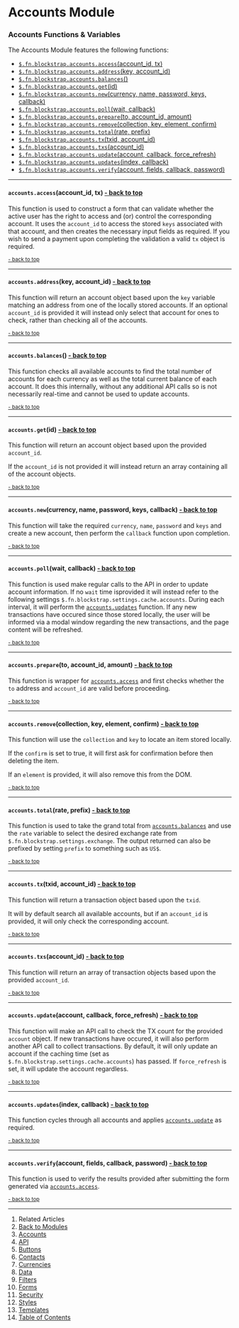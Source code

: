 Accounts Module <a name="docs_home"></a>
========================================

### Accounts Functions & Variables

The Accounts Module features the following functions:

* [`$.fn.blockstrap.accounts.access`(account_id, tx)](#accounts_access)
* [`$.fn.blockstrap.accounts.address`(key, account_id)](#accounts_address)
* [`$.fn.blockstrap.accounts.balances`()](#accounts_balances)
* [`$.fn.blockstrap.accounts.get`(id)](#accounts_get)
* [`$.fn.blockstrap.accounts.new`(currency, name, password, keys, callback)](#accounts_new)
* [`$.fn.blockstrap.accounts.poll`(wait, callback)](#accounts_poll)
* [`$.fn.blockstrap.accounts.prepare`(to, account_id, amount)](#accounts_prepare)
* [`$.fn.blockstrap.accounts.remove`(collection, key, element, confirm)](#accounts_remove)
* [`$.fn.blockstrap.accounts.total`(rate, prefix)](#accounts_total)
* [`$.fn.blockstrap.accounts.tx`(txid, account_id)](#accounts_tx)
* [`$.fn.blockstrap.accounts.txs`(account_id)](#accounts_txs)
* [`$.fn.blockstrap.accounts.update`(account, callback, force_refresh)](#accounts_update)
* [`$.fn.blockstrap.accounts.updates`(index, callback)](#accounts_updates)
* [`$.fn.blockstrap.accounts.verify`(account, fields, callback, password)](#accounts_verify)

--------------------------------------------------------------------------------

#### `accounts.access`(account_id, tx) <a name="accounts_access" class="pull-right" href="#docs_home"><i class="glyphicon glyphicon-upload"></i>- back to top</a>

This function is used to construct a form that can validate whether the active user has the right to access and (or) control the corresponding account. It uses the `account_id` to access the stored `keys` associated with that account, and then creates the necessary input fields as required. If you wish to send a payment upon completing the validation a valid `tx` object is required.

<a href="#docs_home"><small>- back to top</small></a>

--------------------------------------------------------------------------------

#### `accounts.address`(key, account_id) <a name="accounts_address" class="pull-right" href="#docs_home"><i class="glyphicon glyphicon-upload"></i>- back to top</a>

This function will return an account object based upon the `key` variable matching an address from one of the locally stored accounts. If an optional `account_id` is provided it will instead only select that account for ones to check, rather than checking all of the accounts.

<a href="#docs_home"><small>- back to top</small></a>

--------------------------------------------------------------------------------

#### `accounts.balances`() <a name="accounts_balances" class="pull-right" href="#docs_home"><i class="glyphicon glyphicon-upload"></i>- back to top</a>

This function checks all available accounts to find the total number of accounts for each currency as well as the total current balance of each account. It does this internally, without any additional API calls so is not necessarily real-time and cannot be used to update accounts.

<a href="#docs_home"><small>- back to top</small></a>

--------------------------------------------------------------------------------

#### `accounts.get`(id) <a name="accounts_get" class="pull-right" href="#docs_home"><i class="glyphicon glyphicon-upload"></i>- back to top</a>

This function will return an account object based upon the provided `account_id`. 

If the `account_id` is not provided it will instead return an array containing all of the account objects.

<a href="#docs_home"><small>- back to top</small></a>

--------------------------------------------------------------------------------

#### `accounts.new`(currency, name, password, keys, callback) <a name="accounts_new" class="pull-right" href="#docs_home"><i class="glyphicon glyphicon-upload"></i>- back to top</a>

This function will take the required `currency`, `name`, `password` and `keys` and create a new account, then perform the `callback` function upon completion.

<a href="#docs_home"><small>- back to top</small></a>

--------------------------------------------------------------------------------

#### `accounts.poll`(wait, callback) <a name="accounts_poll" class="pull-right" href="#docs_home"><i class="glyphicon glyphicon-upload"></i>- back to top</a>

This function is used make regular calls to the API in order to update account information. If no `wait` time isprovided it will instead refer to the following settings `$.fn.blockstrap.settings.cache.accounts`. During each interval, it will perform the [`accounts.updates`](#accounts_updates) function. If any new transactions have occured since those stored locally, the user will be informed via a modal window regarding the new transactions, and the page content will be refreshed.

<a href="#docs_home"><small>- back to top</small></a>

--------------------------------------------------------------------------------

#### `accounts.prepare`(to, account_id, amount) <a name="accounts_prepare" class="pull-right" href="#docs_home"><i class="glyphicon glyphicon-upload"></i>- back to top</a>

This function is wrapper for [`accounts.access`](#accounts_access) and first checks whether the `to` address and `account_id` are valid before proceeding.

<a href="#docs_home"><small>- back to top</small></a>

--------------------------------------------------------------------------------

#### `accounts.remove`(collection, key, element, confirm) <a name="accounts_remove" class="pull-right" href="#docs_home"><i class="glyphicon glyphicon-upload"></i>- back to top</a>

This function will use the `collection` and `key` to locate an item stored locally.

If the `confirm` is set to true, it will first ask for confirmation before then deleting the item.

If an `element` is provided, it will also remove this from the DOM.

<a href="#docs_home"><small>- back to top</small></a>

--------------------------------------------------------------------------------

#### `accounts.total`(rate, prefix) <a name="accounts_total" class="pull-right" href="#docs_home"><i class="glyphicon glyphicon-upload"></i>- back to top</a>

This function is used to take the grand total from [`accounts.balances`](#accounts_balances) and use the `rate` variable to select the desired exchange rate from `$.fn.blockstrap.settings.exchange`. The output returned can also be prefixed by setting `prefix` to something such as `US$`.

<a href="#docs_home"><small>- back to top</small></a>

--------------------------------------------------------------------------------

#### `accounts.tx`(txid, account_id) <a name="accounts_tx" class="pull-right" href="#docs_home"><i class="glyphicon glyphicon-upload"></i>- back to top</a>

This function will return a transaction object based upon the `txid`. 

It will by default search all available accounts, but if an `account_id` is provided, it will only check the corresponding account.

<a href="#docs_home"><small>- back to top</small></a>

--------------------------------------------------------------------------------

#### `accounts.txs`(account_id) <a name="accounts_txs" class="pull-right" href="#docs_home"><i class="glyphicon glyphicon-upload"></i>- back to top</a>

This function will return an array of transaction objects based upon the provided `account_id`.

<a href="#docs_home"><small>- back to top</small></a>

--------------------------------------------------------------------------------

#### `accounts.update`(account, callback, force_refresh) <a name="accounts_update" class="pull-right" href="#docs_home"><i class="glyphicon glyphicon-upload"></i>- back to top</a>

This function will make an API call to check the TX count for the provided `account` object. If new transactions have occured, it will also perform another API call to collect transactions. By default, it will only update an account if the caching time (set as `$.fn.blockstrap.settings.cache.accounts`) has passed. If `force_refresh` is set, it will update the account regardless.

<a href="#docs_home"><small>- back to top</small></a>

--------------------------------------------------------------------------------

#### `accounts.updates`(index, callback) <a name="accounts_updates" class="pull-right" href="#docs_home"><i class="glyphicon glyphicon-upload"></i>- back to top</a>

This function cycles through all accounts and applies [`accounts.update`](#accounts_update) as required.

<a href="#docs_home"><small>- back to top</small></a>

--------------------------------------------------------------------------------

#### `accounts.verify`(account, fields, callback, password) <a name="accounts_verify" class="pull-right" href="#docs_home"><i class="glyphicon glyphicon-upload"></i>- back to top</a>

This function is used to verify the results provided after submitting the form generated via [`accounts.access`](#accounts_access).

<a href="#docs_home"><small>- back to top</small></a>

---

1. Related Articles
2. [Back to Modules](../../modules/)
3. [Accounts](../accounts/)
4. [API](../api/)
5. [Buttons](../buttons/)
6. [Contacts](../contacts/)
7. [Currencies](../currencies/)
8. [Data](../data/)
9. [Filters](../filters/)
10. [Forms](../forms/)
11. [Security](../security/)
12. [Styles](../styles/)
13. [Templates](../templates/)
14. [Table of Contents](../../../)
